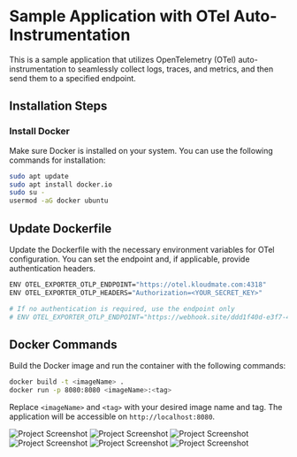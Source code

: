 # Sample Application with OTel Auto-Instrumentation

This is a sample application that utilizes OpenTelemetry (OTel) auto-instrumentation to seamlessly collect logs, traces, and metrics, and then send them to a specified endpoint.

## Installation Steps

### Install Docker

Make sure Docker is installed on your system. You can use the following commands for installation:

```bash
sudo apt update
sudo apt install docker.io
sudo su -
usermod -aG docker ubuntu
```

## Update Dockerfile

Update the Dockerfile with the necessary environment variables for OTel configuration. You can set the endpoint and, if applicable, provide authentication headers.

```bash
ENV OTEL_EXPORTER_OTLP_ENDPOINT="https://otel.kloudmate.com:4318"
ENV OTEL_EXPORTER_OTLP_HEADERS="Authorization=<YOUR_SECRET_KEY>"

# If no authentication is required, use the endpoint only
# ENV OTEL_EXPORTER_OTLP_ENDPOINT="https://webhook.site/ddd1f40d-e3f7-4178-93e2-5f35760feaca"
```

## Docker Commands

Build the Docker image and run the container with the following commands:

```bash
docker build -t <imageName> .
docker run -p 8080:8080 <imageName>:<tag>
```

Replace `<imageName>` and `<tag>` with your desired image name and tag. The application will be accessible on `http://localhost:8080`.


![Project Screenshot](https://github.com/sanjaydas9027/OpenTelemetry-SpringBootApp/blob/master/Screenshot%20(1725).png)
![Project Screenshot](https://github.com/sanjaydas9027/OpenTelemetry-SpringBootApp/blob/master/Screenshot%20(1730).png)
![Project Screenshot](https://github.com/sanjaydas9027/OpenTelemetry-SpringBootApp/blob/master/Screenshot%20(1731).png)
![Project Screenshot](https://github.com/sanjaydas9027/OpenTelemetry-SpringBootApp/blob/master/Screenshot%20(1729).png)
![Project Screenshot](https://github.com/sanjaydas9027/OpenTelemetry-SpringBootApp/blob/master/Screenshot%20(1726).png)
![Project Screenshot](https://github.com/sanjaydas9027/OpenTelemetry-SpringBootApp/blob/master/Screenshot%20(1727).png)


